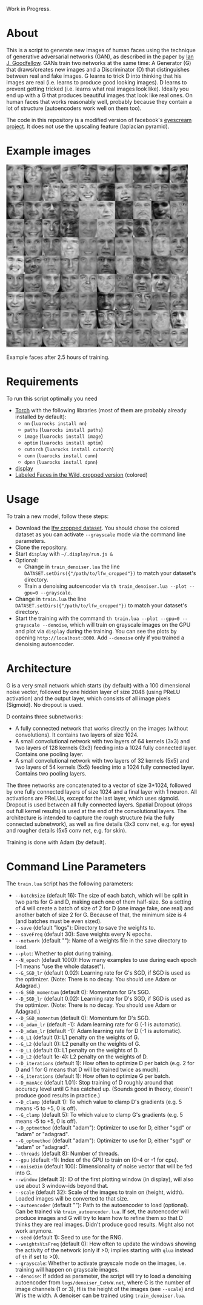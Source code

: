 Work in Progress.

# About

This is a script to generate new images of human faces using the technique of generative adversarial networks (GAN), as described in the paper by [Ian J. Goodfellow](http://arxiv.org/abs/1406.2661).
GANs train two networks at the same time: A Generator (G) that draws/creates new images and a Discriminator (D) that distinguishes between real and fake images. G learns to trick D into thinking that his images are real (i.e. learns to produce good looking images). D learns to prevent getting tricked (i.e. learns what real images look like).
Ideally you end up with a G that produces beautiful images that look like real ones. On human faces that works reasonably well, probably because they contain a lot of structure (autoencoders work well on them too).

The code in this repository is a modified version of facebook's [eyescream project](https://github.com/facebook/eyescream). It does not use the upscaling feature (laplacian pyramid).

# Example images

![Example faces](images/faces.png?raw=true "Example faces")

Example faces after 2.5 hours of training.

# Requirements

To run this script optimally you need
* [Torch](http://torch.ch/) with the following libraries (most of them are probably already installed by default):
  * `nn` (`luarocks install nn`)
  * `paths` (`luarocks install paths`)
  * `image` (`luarocks install image`)
  * `optim` (`luarocks install optim`)
  * `cutorch` (`luarocks install cutorch`)
  * `cunn` (`luarocks install cunn`)
  * `dpnn` (`luarocks install dpnn`)
* [display](https://github.com/szym/display)
* [Labeled Faces in the Wild, cropped version](http://conradsanderson.id.au/lfwcrop/) (colored)

# Usage

To train a new model, follow these steps:
* Download the [lfw cropped dataset](http://conradsanderson.id.au/lfwcrop/). You should chose the colored dataset as you can activate `--grayscale` mode via the command line parameters.
* Clone the repository.
* Start `display` with `~/.display/run.js &`
* Optional:
  * Change in `train_denoiser.lua` the line `DATASET.setDirs({"/path/to/lfw_cropped"})` to match your dataset's directory.
  * Train a denoising autoencoder via `th train_denoiser.lua --plot --gpu=0 --grayscale`.
* Change in `train.lua` the line `DATASET.setDirs({"/path/to/lfw_cropped"})` to match your dataset's directory.
* Start the training with the command `th train.lua --plot --gpu=0 --grayscale --denoise`, which will train on grayscale images on the GPU and plot via `display` during the training. You can see the plots by opening `http://localhost:8000`. Add `--denoise` only if you trained a denoising autoencoder.

# Architecture

G is a very small network which starts (by default) with a 100 dimensional noise vector, followed by one hidden layer of size 2048 (using PReLU activation) and the output layer, which consists of all image pixels (Sigmoid). No dropout is used.

D contains three subnetworks:
* A fully connected network that works directly on the images (without convolutions). It contains two layers of size 1024.
* A small convolutional network with two layers of 64 kernels (3x3) and two layers of 128 kernels (3x3) feeding into a 1024 fully connected layer. Contains one pooling layer.
* A small convolutional network with two layers of 32 kernels (5x5) and two layers of 54 kernels (5x5) feeding into a 1024 fully connected layer. Contains two pooling layers.

The three networks are concatenated to a vector of size 3*1024, followed by one fully connected layers of size 1024 and a final layer with 1 neuron.
All activations are PReLUs, except for the last layer, which uses sigmoid. Dropout is used between all fully connected layers. Spatial Dropout (drops out full kernel results) is used at the end of the convolutional layers.
The architecture is intended to capture the rough structure (via the fully connected subnetwork), as well as fine details (3x3 conv net, e.g. for eyes) and rougher details (5x5 conv net, e.g. for skin).

Training is done with Adam (by default).

# Command Line Parameters

The `train.lua` script has the following parameters:
* `--batchSize` (default 16): The size of each batch, which will be split in two parts for G and D, making each one of them half-size. So a setting of 4 will create a batch of size of 2 for D (one image fake, one real) and another batch of size 2 for G. Because of that, the minimum size is 4 (and batches must be even sized).
* `--save` (default "logs"): Directory to save the weights to.
* `--saveFreq` (default 30): Save weights every N epochs.
* `--network` (default ""): Name of a weights file in the save directory to load.
* `--plot`: Whether to plot during training.
* `--N_epoch` (default 1000): How many examples to use during each epoch (-1 means "use the whole dataset").
* `--G_SGD_lr` (default 0.02): Learning rate for G's SGD, if SGD is used as the optimizer. (Note: There is no decay. You should use Adam or Adagrad.)
* `--G_SGD_momentum` (default 0): Momentum for G's SGD.
* `--D_SGD_lr` (default 0.02): Learning rate for D's SGD, if SGD is used as the optimizer. (Note: There is no decay. You should use Adam or Adagrad.)
* `--D_SGD_momentum` (default 0): Momentum for D's SGD.
* `--G_adam_lr` (default -1): Adam learning rate for G (-1 is automatic).
* `--D_adam_lr` (default -1): Adam learning rate for D (-1 is automatic).
* `--G_L1` (default 0): L1 penalty on the weights of G.
* `--G_L2` (default 0): L2 penalty on the weights of G.
* `--D_L1` (default 0): L1 penalty on the weights of D.
* `--D_L2` (default 1e-4): L2 penalty on the weights of D.
* `--D_iterations` (default 1): How often to optimize D per batch (e.g. 2 for D and 1 for G means that D will be trained twice as much).
* `--G_iterations` (default 1): How often to optimize G per batch.
* `--D_maxAcc` (default 1.01): Stop training of D roughly around that accuracy level until G has catched up. (Sounds good in theory, doesn't produce good results in practice.)
* `--D_clamp` (default 1): To which value to clamp D's gradients (e.g. 5 means -5 to +5, 0 is off).
* `--G_clamp` (default 5): To which value to clamp G's gradients (e.g. 5 means -5 to +5, 0 is off).
* `--D_optmethod` (default "adam"): Optimizer to use for D, either "sgd" or "adam" or "adagrad".
* `--G_optmethod` (default "adam"): Optimizer to use for D, either "sgd" or "adam" or "adagrad".
* `--threads` (default 8): Number of threads.
* `--gpu` (default -1): Index of the GPU to train on (0-4 or -1 for cpu).
* `--noiseDim` (default 100): Dimensionality of noise vector that will be fed into G.
* `--window` (default 3): ID of the first plotting window (in display), will also use about 3 window-ids beyond that.
* `--scale` (default 32): Scale of the images to train on (height, width). Loaded images will be converted to that size.
* `--autoencoder` (default ""): Path to the autoencoder to load (optional). Can be trained via `train_autoencoder.lua`. If set, the autoencoder will produce images and G will try to learn how to refine them so that D thinks they are real images. Didn't produce good results. Might also not work anymore.
* `--seed` (default 1): Seed to use for the RNG.
* `--weightsVisFreq` (default 0): How often to update the windows showing the activity of the network (only if >0; implies starting with `qlua` instead of `th` if set to >0).
* `--grayscale`: Whether to activate grayscale mode on the images, i.e. training will happen on grayscale images.
* `--denoise`: If added as parameter, the script will try to load a denoising autoencoder from `logs/denoiser_CxHxW.net`, where C is the number of image channels (1 or 3), H is the height of the images (see `--scale`) and W is the width. A denoiser can be trained using `train_denoiser.lua`.